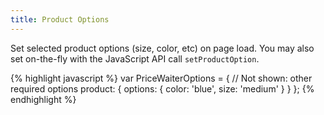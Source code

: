 ```yaml
---
title: Product Options
---
```


Set selected product options (size, color, etc) on page load. You may also set on-the-fly with the JavaScript API call `setProductOption`.

{% highlight javascript %}
var PriceWaiterOptions = {
    // Not shown: other required options
    product: {
        options: {
            color: 'blue',
            size: 'medium'
        }
    }
};
{% endhighlight %}
